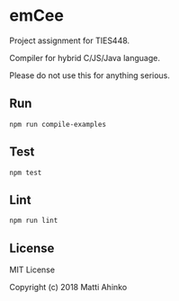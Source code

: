 # emCee

Project assignment for TIES448.

Compiler for hybrid C/JS/Java language.

Please do not use this for anything serious.

## Run

    npm run compile-examples

## Test

    npm test

## Lint

    npm run lint

## License

MIT License

Copyright (c) 2018 Matti Ahinko
